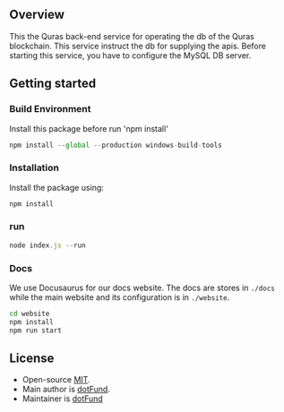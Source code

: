 ## Overview

This the Quras back-end service for operating the db of the Quras blockchain.
This service instruct the db for supplying the apis.
Before starting this service, you have to configure the MySQL DB server.

## Getting started

### Build Environment

Install this package before run 'npm install'

```js
npm install --global --production windows-build-tools
```

### Installation

Install the package using:

```js
npm install
```

### run

```js
node index.js --run
```

### Docs

We use Docusaurus for our docs website. The docs are stores in `./docs` while the main website and its configuration is in `./website`.

```bash
cd website
npm install
npm run start
```

## License

- Open-source [MIT](https://bitbucket.org/qurasdev/quras-backed-db/src/master/LICENSE).
- Main author is [dotFund](https://bitbucket.org/qurasdev).
- Maintainer is [dotFund](https://bitbucket.org/qurasdev)

